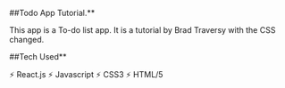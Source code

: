 ##Todo App Tutorial.**

This app is a To-do list app. It is a tutorial by Brad Traversy with the CSS changed.

##Tech Used**

⚡️ React.js
⚡️ Javascript
⚡️ CSS3
⚡️ HTML/5

